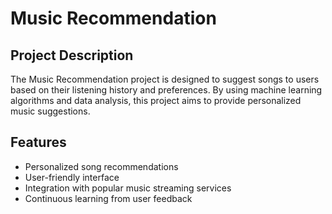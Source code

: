 # Music Recommendation

## Project Description
The Music Recommendation project is designed to suggest songs to users based on their listening history and preferences. By using machine learning algorithms and data analysis, this project aims to provide personalized music suggestions.

## Features
- Personalized song recommendations
- User-friendly interface
- Integration with popular music streaming services
- Continuous learning from user feedback
